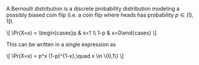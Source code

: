A Bernoulli distribution is a discrete probability distribution modeling a possibly biased coin flip (i.e. a coin flip where heads has probability $p \in [0,1]$).

\\[
\Pr(X=x) = \begin{cases}p & x=1 \\\  1-p & x=0\end{cases}
\\]

This can be written in a single expression as

\\[
\Pr(X=x) = p^x (1-p)^{1-x},\quad x \in \\{0,1\\}
\\]